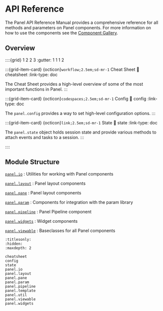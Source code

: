 # API Reference

The Panel API Reference Manual provides a comprehensive reference for
all methods and parameters on Panel components. For more information
on how to use the components see the [Component Gallery](../reference/index).

## Overview

::::{grid} 1 2 2 3
:gutter: 1 1 1 2

:::{grid-item-card} {octicon}`workflow;2.5em;sd-mr-1` Cheat Sheet
:link: cheatsheet
:link-type: doc

The Cheat Sheet provides a high-level overview of some of the most important functions in Panel.
:::

:::{grid-item-card} {octicon}`codespaces;2.5em;sd-mr-1` Config
:link: config
:link-type: doc

The `panel.config` provides a way to set high-level configuration options.
:::

:::{grid-item-card} {octicon}`link;2.5em;sd-mr-1` State
:link: state
:link-type: doc

The `panel.state` object holds session state and provide various methods to attach events and tasks to a session.
:::

::::

## Module Structure

[`panel.io`](panel.io)
: Utilities for working with Panel components

[`panel.layout`](panel.layout)
: Panel layout components

[`panel.pane`](panel.pane)
: Panel layout components

[`panel.param`](panel.param)
: Components for integration with the param library

[`panel.pipeline`](panel.pipeline)
: Panel Pipeline component

[`panel.widgets`](panel.widgets)
: Widget components

[`panel.viewable`](panel.viewable)
: Baseclasses for all Panel components

```{toctree}
:titlesonly:
:hidden:
:maxdepth: 2

cheatsheet
config
state
panel.io
panel.layout
panel.pane
panel.param
panel.pipeline
panel.template
panel.util
panel.viewable
panel.widgets
```
